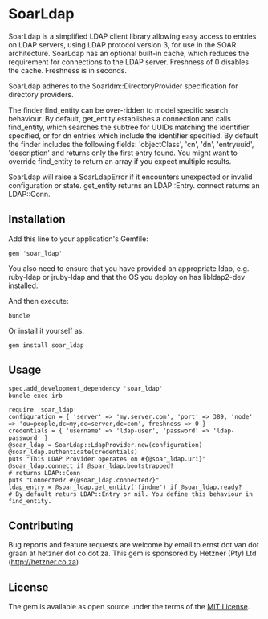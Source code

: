 # SoarLdap

SoarLdap is a simplified LDAP client library allowing easy access to entries on LDAP servers, using LDAP protocol version 3, for use in the SOAR architecture. SoarLdap has an optional built-in cache, which reduces the requirement for connections to the LDAP server. Freshness of 0 disables the cache. Freshness is in seconds.

SoarLdap adheres to the SoarIdm::DirectoryProvider specification for directory providers.

The finder find_entity can be over-ridden to model specific search behaviour. By default, get_entity establishes a connection and calls find_entity, which searches the subtree for UUIDs matching the identifier specified, or for dn entries which include the identifier specified. By default the finder includes the following fields: 'objectClass', 'cn', 'dn', 'entryuuid', 'description' and returns only the first entry found. You might want to override find_entity to return an array if you expect multiple results.

SoarLdap will raise a SoarLdapError if it encounters unexpected or invalid configuration or state. get_entity returns an LDAP::Entry. connect returns an LDAP::Conn.

## Installation

Add this line to your application's Gemfile:

    gem 'soar_ldap'

You also need to ensure that you have provided an appropriate ldap, e.g. ruby-ldap or jruby-ldap and that the OS you deploy on has libldap2-dev installed.

And then execute:

    bundle

Or install it yourself as:

    gem install soar_ldap

## Usage
    spec.add_development_dependency 'soar_ldap'
    bundle exec irb

    require 'soar_ldap'
    configuration = { 'server' => 'my.server.com', 'port' => 389, 'node' => 'ou=people,dc=my,dc=server,dc=com', freshness => 0 }
    credentials = { 'username' => 'ldap-user', 'password' => 'ldap-password' }
    @soar_ldap = SoarLdap::LdapProvider.new(configuration)
    @soar_ldap.authenticate(credentials)
    puts "This LDAP Provider operates on #{@soar_ldap.uri}"
    @soar_ldap.connect if @soar_ldap.bootstrapped?
    # returns LDAP::Conn
    puts "Connected? #{@soar_ldap.connected?}"
    ldap_entry = @soar_ldap.get_entity('findme') if @soar_ldap.ready?
    # By default returs LDAP::Entry or nil. You define this behaviour in find_entity.

## Contributing

Bug reports and feature requests are welcome by email to ernst dot van dot graan at hetzner dot co dot za. This gem is sponsored by Hetzner (Pty) Ltd (http://hetzner.co.za)


## License

The gem is available as open source under the terms of the [MIT License](http://opensource.org/licenses/MIT).

